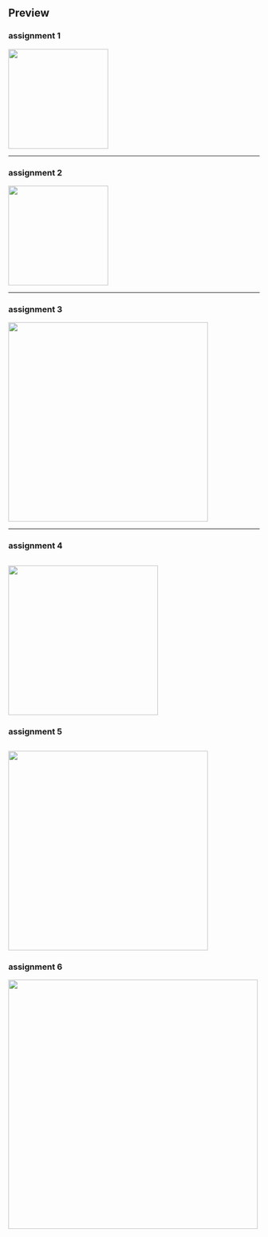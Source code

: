## Preview

### assignment 1

<img src="https://github.com/kimhamney/oz-coding/assets/11283993/449c022b-044f-4a17-a23b-18c3238c063a" width="200">

---

### assignment 2

<img src="https://github.com/kimhamney/oz-coding/assets/11283993/c2554cdc-c6ca-4ffe-96f1-a353439d4670" width="200">

---

### assignment 3

<img src="https://github.com/kimhamney/oz-coding/assets/11283993/8b6ee674-ade2-4f91-b2e8-4f6b7288fc78" height="400">

---

### assignment 4

## <img src="https://github.com/kimhamney/oz-coding/assets/11283993/3a9c255f-769d-445e-9b5d-1837a39d5ee0" height="300">

### assignment 5

## <img src="https://github.com/kimhamney/oz-coding/assets/11283993/a875e6cd-e898-4a48-aa34-a4a55cc7029f" width="400">

### assignment 6

<img src="https://github.com/kimhamney/oz-coding/assets/11283993/81e7db94-3bb6-4a10-b683-65b9cc84dd76" width="500">
